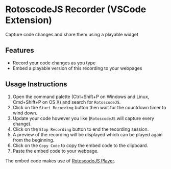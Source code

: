 # RotoscodeJS Recorder (VSCode Extension)

Capture code changes and share them using a playable widget

## Features
* Record your code changes as you type
* Embed a playable version of this recording to your webpages

## Usage Instructions
1. Open the command palette (Ctrl+Shift+P on Windows and Linux, Cmd+Shift+P on OS X) and search for `RotoscodeJS`.
2. Click on the `Start Recording` button then wait for the countdown timer to wind down.
3. Update your code however you like (`RotoscodeJS` will capture every change).
4. Click on the `Stop Recording` button to end the recording session.
5. A preview of the recording will be displayed which can be played again from the beginning.
6. Click on the `Copy Code` to copy the embed code to the clipboard.
7. Paste the embed code to your webpage.

The embed code makes use of [RotoscodeJS Player](https://github.com/projectkenneth/rotoscodejs-player).